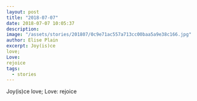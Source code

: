 ```yaml
---
layout: post
title: "2018-07-07"
date: 2018-07-07 10:05:37
description: 
image: "/assets/stories/201807/0c9e71ac557a713cc00baa5a9e38c166.jpg"
author: Elise Plain
excerpt: Joy(is)ce
love;
Love:
rejoice
tags: 
  - stories
---
```


Joy(is)ce
love;
Love:
rejoice
<p></p>
